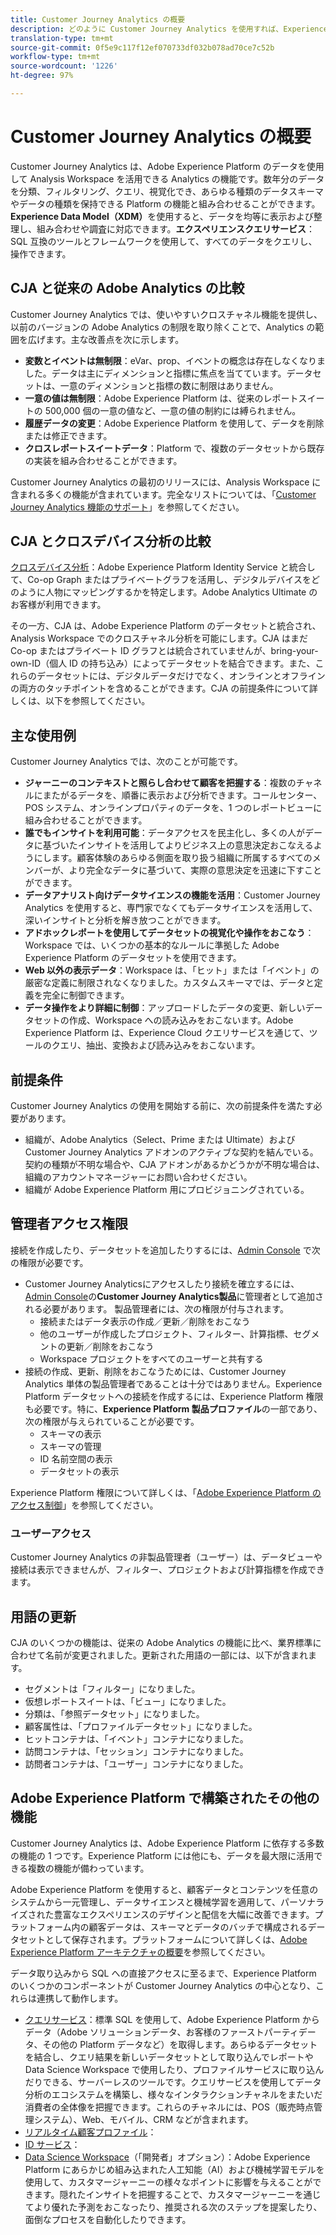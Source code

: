 ```yaml
---
title: Customer Journey Analytics の概要
description: どのように Customer Journey Analytics を使用すれば、Experience Platform からのデータと共に Analysis Workspace を使用できるかを説明します。
translation-type: tm+mt
source-git-commit: 0f5e9c117f12ef070733df032b078ad70ce7c52b
workflow-type: tm+mt
source-wordcount: '1226'
ht-degree: 97%

---
```



# Customer Journey Analytics の概要

Customer Journey Analytics は、Adobe Experience Platform のデータを使用して Analysis Workspace を活用できる Analytics の機能です。数年分のデータを分類、フィルタリング、クエリ、視覚化でき、あらゆる種類のデータスキーマやデータの種類を保持できる Platform の機能と組み合わせることができます。**Experience Data Model（XDM）**&#x200B;を使用すると、データを均等に表示および整理し、組み合わせや調査に対応できます。**エクスペリエンスクエリサービス**：SQL 互換のツールとフレームワークを使用して、すべてのデータをクエリし、操作できます。

## CJA と従来の Adobe Analytics の比較

Customer Journey Analytics では、使いやすいクロスチャネル機能を提供し、以前のバージョンの Adobe Analytics の制限を取り除くことで、Analytics の範囲を広げます。主な改善点を次に示します。

* **変数とイベントは無制限**：eVar、prop、イベントの概念は存在しなくなりました。データは主にディメンションと指標に焦点を当てています。データセットは、一意のディメンションと指標の数に制限はありません。
* **一意の値は無制限**：Adobe Experience Platform は、従来のレポートスイートの 500,000 個の一意の値など、一意の値の制約には縛られません。
* **履歴データの変更**：Adobe Experience Platform を使用して、データを削除または修正できます。
* **クロスレポートスイートデータ**：Platform で、複数のデータセットから既存の実装を組み合わせることができます。

Customer Journey Analytics の最初のリリースには、Analysis Workspace に含まれる多くの機能が含まれています。完全なリストについては、「[Customer Journey Analytics 機能のサポート](cja-aa.md)」を参照してください。

## CJA とクロスデバイス分析の比較

[クロスデバイス分析](https://docs.adobe.com/content/help/ja-JP/analytics/components/cda/cda-home.html)：Adobe Experience Platform Identity Service と統合して、Co-op Graph またはプライベートグラフを活用し、デジタルデバイスをどのように人物にマッピングするかを特定します。Adobe Analytics Ultimate のお客様が利用できます。

その一方、CJA は、Adobe Experience Platform のデータセットと統合され、Analysis Workspace でのクロスチャネル分析を可能にします。CJA はまだ Co-op またはプライベート ID グラフとは統合されていませんが、bring-your-own-ID（個人 ID の持ち込み）によってデータセットを結合できます。また、これらのデータセットには、デジタルデータだけでなく、オンラインとオフラインの両方のタッチポイントを含めることができます。CJA の前提条件について詳しくは、以下を参照してください。

## 主な使用例

Customer Journey Analytics では、次のことが可能です。

* **ジャーニーのコンテキストと照らし合わせて顧客を把握する**：複数のチャネルにまたがるデータを、順番に表示および分析できます。コールセンター、POS システム、オンラインプロパティのデータを、1 つのレポートビューに組み合わせることができます。
* **誰でもインサイトを利用可能**：データアクセスを民主化し、多くの人がデータに基づいたインサイトを活用してよりビジネス上の意思決定おこなえるようにします。顧客体験のあらゆる側面を取り扱う組織に所属するすべてのメンバーが、より完全なデータに基づいて、実際の意思決定を迅速に下すことができます。
* **データアナリスト向けデータサイエンスの機能を活用**：Customer Journey Analytics を使用すると、専門家でなくてもデータサイエンスを活用して、深いインサイトと分析を解き放つことができます。
* **アドホックレポートを使用してデータセットの視覚化や操作をおこなう**：Workspace では、いくつかの基本的なルールに準拠した Adobe Experience Platform のデータセットを使用できます。
* **Web 以外の表示データ**：Workspace は、「ヒット」または「イベント」の厳密な定義に制限されなくなりました。カスタムスキーマでは、データと定義を完全に制御できます。
* **データ操作をより詳細に制御**：アップロードしたデータの変更、新しいデータセットの作成、Workspace への読み込みをおこないます。Adobe Experience Platform は、Experience Cloud クエリサービスを通じて、ツールのクエリ、抽出、変換および読み込みをおこないます。

## 前提条件

Customer Journey Analytics の使用を開始する前に、次の前提条件を満たす必要があります。

* 組織が、Adobe Analytics（Select、Prime または Ultimate）および Customer Journey Analytics アドオンのアクティブな契約を結んでいる。契約の種類が不明な場合や、CJA アドオンがあるかどうかが不明な場合は、組織のアカウントマネージャーにお問い合わせください。
* 組織が Adobe Experience Platform 用にプロビジョニングされている。

## 管理者アクセス権限

接続を作成したり、データセットを追加したりするには、[Admin Console](https://adminconsole.adobe.com/enterprise/) で次の権限が必要です。

* Customer Journey Analyticsにアクセスしたり接続を確立するには、[Admin Console](https://adminconsole.adobe.com/enterprise/)の&#x200B;**Customer Journey Analytics製品**&#x200B;に管理者として追加される必要があります。 製品管理者には、次の権限が付与されます。
   * 接続またはデータ表示の作成／更新／削除をおこなう
   * 他のユーザーが作成したプロジェクト、フィルター、計算指標、セグメントの更新／削除をおこなう
   * Workspace プロジェクトをすべてのユーザーと共有する
* 接続の作成、更新、削除をおこなうためには、Customer Journey Analytics 単体の製品管理者であることは十分ではありません。Experience Platform データセットへの接続を作成するには、Experience Platform 権限も必要です。特に、**Experience Platform 製品プロファイル**&#x200B;の一部であり、次の権限が与えられていることが必要です。
   * スキーマの表示
   * スキーマの管理
   * ID 名前空間の表示
   * データセットの表示

Experience Platform 権限について詳しくは、「[Adobe Experience Platform のアクセス制御](https://docs.adobe.com/content/help/ja-JP/experience-platform/landing/home.translate.html#!api-specification/markdown/narrative/technical_overview/access-control/access-control-overview.md)」を参照してください。

### ユーザーアクセス

Customer Journey Analytics の非製品管理者（ユーザー）は、データビューや接続は表示できませんが、フィルター、プロジェクトおよび計算指標を作成できます。

## 用語の更新

CJA のいくつかの機能は、従来の Adobe Analytics の機能に比べ、業界標準に合わせて名前が変更されました。更新された用語の一部には、以下が含まれます。

* セグメントは「フィルター」になりました。
* 仮想レポートスイートは、「ビュー」になりました。
* 分類は、「参照データセット」になりました。
* 顧客属性は、「プロファイルデータセット」になりました。
* ヒットコンテナは、「イベント」コンテナになりました。
* 訪問コンテナは、「セッション」コンテナになりました。
* 訪問者コンテナは、「ユーザー」コンテナになりました。

## Adobe Experience Platform で構築されたその他の機能

Customer Journey Analytics は、Adobe Experience Platform に依存する多数の機能の 1 つです。Experience Platform には他にも、データを最大限に活用できる複数の機能が備わっています。

Adobe Experience Platform を使用すると、顧客データとコンテンツを任意のシステムから一元管理し、データサイエンスと機械学習を適用して、パーソナライズされた豊富なエクスペリエンスのデザインと配信を大幅に改善できます。プラットフォーム内の顧客データは、スキーマとデータのバッチで構成されるデータセットとして保存されます。プラットフォームについて詳しくは、[Adobe Experience Platform アーキテクチャの概要](https://docs.adobe.com/content/help/ja-JP/experience-platform/landing/home.translate.html)を参照してください。

データ取り込みから SQL への直接アクセスに至るまで、Experience Platform のいくつかのコンポーネントが Customer Journey Analytics の中心となり、これらは連携して動作します。

* [クエリサービス](https://docs.adobe.com/content/help/ja-JP/experience-platform/query/home.translate.html)：標準 SQL を使用して、Adobe Experience Platform からデータ（Adobe ソリューションデータ、お客様のファーストパーティデータ、その他の Platform データなど）を取得します。あらゆるデータセットを結合し、クエリ結果を新しいデータセットとして取り込んでレポートや Data Science Workspace で使用したり、プロファイルサービスに取り込んだりできる、サーバーレスのツールです。クエリサービスを使用してデータ分析のエコシステムを構築し、様々なインタラクションチャネルをまたいだ消費者の全体像を把握できます。これらのチャネルには、POS（販売時点管理システム）、Web、モバイル、CRM などが含まれます。
* [リアルタイム顧客プロファイル](https://docs.adobe.com/content/help/ja-JP/experience-platform/landing/home.translate.html#!api-specification/markdown/narrative/technical_overview/unified_profile_architectural_overview/unified_profile_architectural_overview.md)：
* [ID サービス](https://docs.adobe.com/content/help/ja-JP/experience-platform/landing/home.translate.html#!api-specification/markdown/narrative/technical_overview/identity_services_architectural_overview/identity_services_architectural_overview.md)：
* [Data Science Workspace](https://docs.adobe.com/content/help/ja-JP/experience-platform/data-science-workspace/home.translate.html)（「開発者」オプション）：Adobe Experience Platform にあらかじめ組み込まれた人工知能（AI）および機械学習モデルを使用して、カスタマージャーニーの様々なポイントに影響を与えることができます。隠れたインサイトを把握することで、カスタマージャーニーを通じてより優れた予測をおこなったり、推奨される次のステップを提案したり、面倒なプロセスを自動化したりできます。
